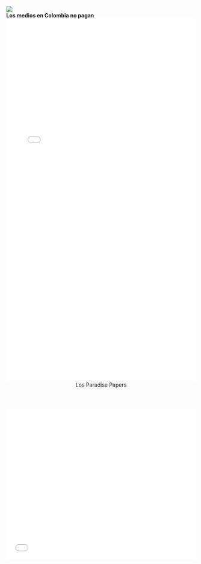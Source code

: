 <div>
<div class='tableauPlaceholder' id='viz1540669769771' style='position: relative'><noscript><a href='#'><img alt=' ' src='https:&#47;&#47;public.tableau.com&#47;static&#47;images&#47;Le&#47;LegislacionAbortoMundo-Ejercicio&#47;Dashboard1&#47;1_rss.png' style='border: none' /></a></noscript><object class='tableauViz'  style='display:none;'><param name='host_url' value='https%3A%2F%2Fpublic.tableau.com%2F' /> <param name='embed_code_version' value='3' /> <param name='site_root' value='' /><param name='name' value='LegislacionAbortoMundo-Ejercicio&#47;Dashboard1' /><param name='tabs' value='no' /><param name='toolbar' value='yes' /><param name='static_image' value='https:&#47;&#47;public.tableau.com&#47;static&#47;images&#47;Le&#47;LegislacionAbortoMundo-Ejercicio&#47;Dashboard1&#47;1.png' /> <param name='animate_transition' value='yes' /><param name='display_static_image' value='yes' /><param name='display_spinner' value='yes' /><param name='display_overlay' value='yes' /><param name='display_count' value='yes' /><param name='filter' value='publish=yes' /></object></div>                <script type='text/javascript'>                    var divElement = document.getElementById('viz1540669769771');                    var vizElement = divElement.getElementsByTagName('object')[0];                    vizElement.style.width='800px';vizElement.style.height='827px';                    var scriptElement = document.createElement('script');                    scriptElement.src = 'https://public.tableau.com/javascripts/api/viz_v1.js';                    vizElement.parentNode.insertBefore(scriptElement, vizElement);                </script>
</div>
<b>Los medios en Colombia no pagan </b>
<div>
<iframe id="datawrapper-chart-CGXA2" src="//datawrapper.dwcdn.net/CGXA2/1/" scrolling="no" frameborder="0" allowtransparency="true" style="width: 0; min-width: 100% !important;" height="966"></iframe><script type="text/javascript">if("undefined"==typeof window.datawrapper)window.datawrapper={};window.datawrapper["CGXA2"]={},window.datawrapper["CGXA2"].embedDeltas={"100":1090.007812,"200":1033.007812,"300":991.007812,"400":966.007812,"500":966.007812,"700":966.007812,"800":966.007812,"900":966.007812,"1000":966.007812},window.datawrapper["CGXA2"].iframe=document.getElementById("datawrapper-chart-CGXA2"),window.datawrapper["CGXA2"].iframe.style.height=window.datawrapper["CGXA2"].embedDeltas[Math.min(1e3,Math.max(100*Math.floor(window.datawrapper["CGXA2"].iframe.offsetWidth/100),100))]+"px",window.addEventListener("message",function(a){if("undefined"!=typeof a.data["datawrapper-height"])for(var b in a.data["datawrapper-height"])if("CGXA2"==b)window.datawrapper["CGXA2"].iframe.style.height=a.data["datawrapper-height"][b]+"px"});</script>
</div>
<HEADER>Los Paradise Papers</HEADER>
<div>
<iframe id="datawrapper-chart-QmBol" src="//datawrapper.dwcdn.net/QmBol/1/" scrolling="no" frameborder="0" allowtransparency="true" style="width: 0; min-width: 100% !important;" height="400"></iframe><script type="text/javascript">if("undefined"==typeof window.datawrapper)window.datawrapper={};window.datawrapper["QmBol"]={},window.datawrapper["QmBol"].embedDeltas={"100":525,"200":443,"300":427,"400":401,"500":401,"700":401,"800":401,"900":401,"1000":401},window.datawrapper["QmBol"].iframe=document.getElementById("datawrapper-chart-QmBol"),window.datawrapper["QmBol"].iframe.style.height=window.datawrapper["QmBol"].embedDeltas[Math.min(1e3,Math.max(100*Math.floor(window.datawrapper["QmBol"].iframe.offsetWidth/100),100))]+"px",window.addEventListener("message",function(a){if("undefined"!=typeof a.data["datawrapper-height"])for(var b in a.data["datawrapper-height"])if("QmBol"==b)window.datawrapper["QmBol"].iframe.style.height=a.data["datawrapper-height"][b]+"px"});</script>
</div>
